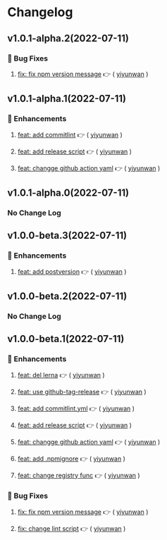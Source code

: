 
  # Changelog
  
## v1.0.1-alpha.2(2022-07-11)


### :bug: Bug Fixes

1. [fix: fix npm  version message](https://github.com/formilyjs/validator-locales/commit/63f0fae) :point_right: ( [yiyunwan](https://github.com/yiyunwan) )    
  


## v1.0.1-alpha.1(2022-07-11)


### :tada: Enhancements

1. [feat: add  commitlint](https://github.com/formilyjs/validator-locales/commit/21a391b) :point_right: ( [yiyunwan](https://github.com/yiyunwan) )    

1. [feat: add release script](https://github.com/formilyjs/validator-locales/commit/fa19f97) :point_right: ( [yiyunwan](https://github.com/yiyunwan) )    

1. [feat: changge github action yaml](https://github.com/formilyjs/validator-locales/commit/3248e86) :point_right: ( [yiyunwan](https://github.com/yiyunwan) )    
  


## v1.0.1-alpha.0(2022-07-11)

### No Change Log

## v1.0.0-beta.3(2022-07-11)


### :tada: Enhancements

1. [feat: add postversion](https://github.com/formilyjs/validator-locales/commit/3d59ac5) :point_right: ( [yiyunwan](https://github.com/yiyunwan) )    
  


## v1.0.0-beta.2(2022-07-11)

### No Change Log

## v1.0.0-beta.1(2022-07-11)


### :tada: Enhancements

1. [feat: del lerna](https://github.com/formilyjs/validator-locales/commit/3de6c9c) :point_right: ( [yiyunwan](https://github.com/yiyunwan) )    

1. [feat: use github-tag-release](https://github.com/formilyjs/validator-locales/commit/130c573) :point_right: ( [yiyunwan](https://github.com/yiyunwan) )    

1. [feat: add commitlint.yml](https://github.com/formilyjs/validator-locales/commit/9e89de1) :point_right: ( [yiyunwan](https://github.com/yiyunwan) )    

1. [feat: add release script](https://github.com/formilyjs/validator-locales/commit/fa19f97) :point_right: ( [yiyunwan](https://github.com/yiyunwan) )    

1. [feat: changge github action yaml](https://github.com/formilyjs/validator-locales/commit/3248e86) :point_right: ( [yiyunwan](https://github.com/yiyunwan) )    

1. [feat: add .npmignore](https://github.com/formilyjs/validator-locales/commit/1638974) :point_right: ( [yiyunwan](https://github.com/yiyunwan) )    

1. [feat: change registry func](https://github.com/formilyjs/validator-locales/commit/9bb2a48) :point_right: ( [yiyunwan](https://github.com/yiyunwan) )    
  

### :bug: Bug Fixes

1. [fix: fix npm  version message](https://github.com/formilyjs/validator-locales/commit/63f0fae) :point_right: ( [yiyunwan](https://github.com/yiyunwan) )    

1. [fix: change lint script](https://github.com/formilyjs/validator-locales/commit/44f3c29) :point_right: ( [yiyunwan](https://github.com/yiyunwan) )    
  

  
  